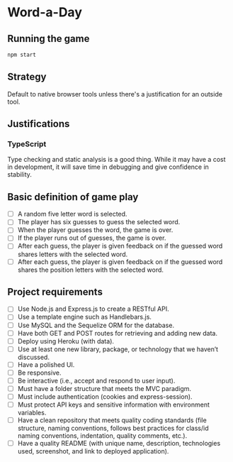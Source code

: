 # Word-a-Day

## Running the game

```bash
npm start
```

## Strategy

Default to native browser tools unless there's a justification for an outside tool.

## Justifications

### TypeScript

Type checking and static analysis is a good thing. While it may have a cost in development, it will save time in debugging and give confidence in stability.

## Basic definition of game play

- [ ] A random five letter word is selected.
- [ ] The player has six guesses to guess the selected word.
- [ ] When the player guesses the word, the game is over.
- [ ] If the player runs out of guesses, the game is over.
- [ ] After each guess, the player is given feedback on if the guessed word shares letters with the selected word.
- [ ] After each guess, the player is given feedback on if the guessed word shares the position letters with the selected word.

## Project requirements

- [ ] Use Node.js and Express.js to create a RESTful API.
- [ ] Use a template engine such as Handlebars.js.
- [ ] Use MySQL and the Sequelize ORM for the database.
- [ ] Have both GET and POST routes for retrieving and adding new data.
- [ ] Deploy using Heroku (with data).
- [ ] Use at least one new library, package, or technology that we haven’t discussed.
- [ ] Have a polished UI.
- [ ] Be responsive.
- [ ] Be interactive (i.e., accept and respond to user input).
- [ ] Must have a folder structure that meets the MVC paradigm.
- [ ] Must include authentication (cookies and express-session).
- [ ] Must protect API keys and sensitive information with environment variables.
- [ ] Have a clean repository that meets quality coding standards (file structure, naming conventions, follows best practices for class/id naming conventions, indentation, quality comments, etc.).
- [ ] Have a quality README (with unique name, description, technologies used, screenshot, and link to deployed application).
